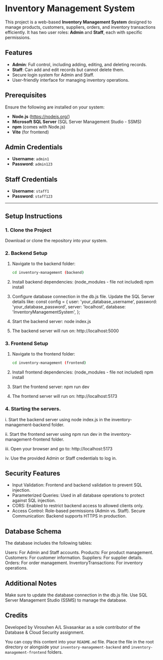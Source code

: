 # Inventory Management System

This project is a web-based **Inventory Management System** designed to manage products, customers, suppliers, orders, and inventory transactions efficiently. It has two user roles: **Admin** and **Staff**, each with specific permissions.

## Features

- **Admin**: Full control, including adding, editing, and deleting records.
- **Staff**: Can add and edit records but cannot delete them.
- Secure login system for Admin and Staff.
- User-friendly interface for managing inventory operations.

## Prerequisites

Ensure the following are installed on your system:

- **Node.js** (https://nodejs.org/)
- **Microsoft SQL Server** (SQL Server Management Studio - SSMS)
- **npm** (comes with Node.js)
- **Vite** (for frontend)

## Admin Credentials
- **Username**: `admin1`
- **Password**: `admin123`

## Staff Credentials
- **Username**: `staff1`
- **Password**: `staff123`

---

## Setup Instructions

### 1. Clone the Project
Download or clone the repository into your system.

### 2. Backend Setup

1. Navigate to the backend folder:
   ```bash
   cd inventory-management (backend)

2. Install backend dependencies: (node_modules - file not included)
    npm install

3. Configure database connection in the db.js file. Update the SQL Server details like:
    const config = {
    user: 'your_database_username',
    password: 'your_database_password',
    server: 'localhost',
    database: 'InventoryManagementSystem',
};

4. Start the backend server:
    node index.js

5. The backend server will run on:
    http://localhost:5000
    
### 3. Frontend Setup

1. Navigate to the frontend folder:
      ```bash
   cd inventory-management (frontend)

2. Install frontend dependencies: (node_modules - file not included)
    npm install

4. Start the frontend server:
    npm run dev

5. The frontend server will run on:
    http://localhost:5173
    
### 4. Starting the servers.

   i.  Start the backend server using node index.js in the inventory-management-backend folder.

   ii. Start the frontend server using npm run dev in the inventory-management-frontend folder.

   iii. Open your browser and go to: http://localhost:5173

   iv. Use the provided Admin or Staff credentials to log in.

## Security Features

- Input Validation: Frontend and backend validation to prevent SQL injection.
- Parameterized Queries: Used in all database operations to protect against SQL injection.
- CORS: Enabled to restrict backend access to allowed clients only.
- Access Control: Role-based permissions (Admin vs. Staff).
Secure Communication: Backend supports HTTPS in production.

## Database Schema

The database includes the following tables:

Users: For Admin and Staff accounts.
Products: For product management.
Customers: For customer information.
Suppliers: For supplier details.
Orders: For order management.
InventoryTransactions: For inventory operations.

## Additional Notes

Make sure to update the database connection in the db.js file.
Use SQL Server Management Studio (SSMS) to manage the database.
   
## Credits

Developed by Virosshen A/L Sivasankar as a sole contributor of the Database & Cloud Security assignment.

You can copy this content into your `README.md` file. Place the file in the root directory or alongside your `inventory-management-backend` and `inventory-management-frontend` folders.
